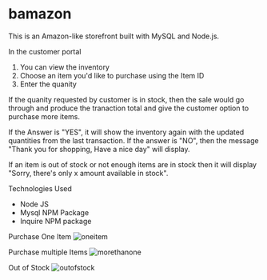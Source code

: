 # bamazon

This is an Amazon-like storefront built with MySQL and Node.js. 

In the customer portal
1. You can view the inventory
2. Choose an item you'd like to purchase using the Item ID
3. Enter the quanity 

If the quanity requested by customer is in stock, then the sale would go through and produce the tranaction total and give the customer option to purchase more items.

If the Answer is "YES", it will show the inventory again with the updated quantities from the last transaction. If the answer is "NO", then the message "Thank you for shopping, Have a nice day" will display.

If an item is out of stock or not enough items are in stock then it will display
"Sorry, there's only x amount  available in  stock".


Technologies Used
- Node JS
- Mysql NPM Package
- Inquire NPM package

Purchase One Item
![oneitem](https://user-images.githubusercontent.com/43711658/52520719-daace500-2c3a-11e9-87a6-d4f53f7eef76.gif)

Purchase multiple Items
![morethanone](https://user-images.githubusercontent.com/43711658/52520721-e4cee380-2c3a-11e9-91ae-df44910b8313.gif)

Out of Stock
![outofstock](https://user-images.githubusercontent.com/43711658/52520729-ebf5f180-2c3a-11e9-8153-462dcb5e0b11.gif)
